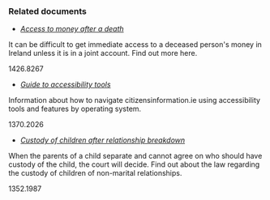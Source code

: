 ###  Related documents

  * [ _Access to money after a death_ ](/en/death/financial-concerns-following-a-death/access-to-money-after-a-death/)

It can be difficult to get immediate access to a deceased person's money in
Ireland unless it is in a joint account. Find out more here.

1426.8267

  * [ _Guide to accessibility tools_ ](/en/about/guide-to-accessibility-tools/)

Information about how to navigate citizensinformation.ie using accessibility
tools and features by operating system.

1370.2026

  * [ _Custody of children after relationship breakdown_ ](/en/birth-family-relationships/cohabiting-couples/custody-of-children-cohabiting-couples/)

When the parents of a child separate and cannot agree on who should have
custody of the child, the court will decide. Find out about the law regarding
the custody of children of non-marital relationships.

1352.1987
